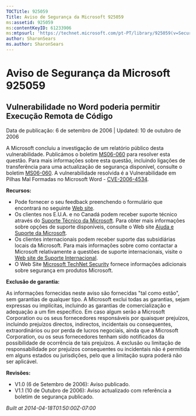 ```yaml
---
TOCTitle: 925059
Title: Aviso de Segurança da Microsoft 925059
ms:assetid: 925059
ms:contentKeyID: 61233906
ms:mtpsurl: 'https://technet.microsoft.com/pt-PT/library/925059(v=Security.10)'
author: SharonSears
ms.author: SharonSears
---
```




Aviso de Segurança da Microsoft 925059
======================================

Vulnerabilidade no Word poderia permitir Execução Remota de Código
------------------------------------------------------------------

Data de publicação: 6 de setembro de 2006 | Updated: 10 de outubro de 2006

A Microsoft concluiu a investigação de um relatório público desta vulnerabilidade. Publicámos o boletim [MS06-060](http://www.microsoft.com/portugal/technet/seguranca/boletins/ms06-060.mspx) para resolver esta questão. Para mais informações sobre esta questão, incluindo ligações de transferência para uma actualização de segurança disponível, consulte o boletim [MS06-060](http://www.microsoft.com/portugal/technet/seguranca/boletins/ms06-060.mspx). A vulnerabilidade resolvida é a Vulnerabilidade em Pilhas Mal Formadas no Microsoft Word - [CVE-2006-4534](http://www.cve.mitre.org/cgi-bin/cvename.cgi?name=cve-2006-4534).

**Recursos:**

-   Pode fornecer o seu feedback preenchendo o formulário que encontrará no seguinte [Web site](https://support.microsoft.com/common/survey.aspx?scid=sw;en;1257&amp;showpage=1&amp;ws=technet&amp;sd=tech).
-   Os clientes nos E.U.A. e no Canadá podem receber suporte técnico através do [Suporte Técnico da Microsoft](http://go.microsoft.com/fwlink/?linkid=21131). Para obter mais informações sobre opções de suporte disponíveis, consulte o Web site [Ajuda e Suporte da Microsoft](http://support.microsoft.com/).
-   Os clientes internacionais podem receber suporte das subsidiárias locais da Microsoft. Para mais informações sobre como contactar a Microsoft relativamente a questões de suporte internacionais, visite o [Web site de Suporte Internacional](http://go.microsoft.com/fwlink/?linkid=21155).
-   O Web Site [Microsoft TechNet Security](http://go.microsoft.com/fwlink/?linkid=21132) fornece informações adicionais sobre segurança em produtos Microsoft.

**Exclusão de garantia:**

As informações fornecidas neste aviso são fornecidas "tal como estão", sem garantias de qualquer tipo. A Microsoft exclui todas as garantias, sejam expressas ou implícitas, incluindo as garantias de comercialização e adequação a um fim específico. Em caso algum serão a Microsoft Corporation ou os seus fornecedores responsáveis por quaisquer prejuízos, incluindo prejuízos directos, indirectos, incidentais ou consequentes, extraordinários ou por perda de lucros negociais, ainda que a Microsoft Corporation, ou os seus fornecedores tenham sido notificados da possibilidade de ocorrência de tais prejuízos. A exclusão ou limitação de responsabilidade por prejuízos consequentes ou incidentais não é permitida em alguns estados ou jurisdições, pelo que a limitação supra poderá não ser aplicável.

**Revisões:**

-   V1.0 (6 de Setembro de 2006): Aviso publicado.
-   V1.1 (10 de Outubro de 2006): Aviso actualizado com referência a boletim de segurança publicado.

*Built at 2014-04-18T01:50:00Z-07:00*
